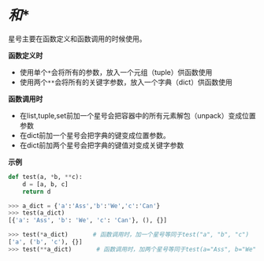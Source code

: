 # *和**

星号主要在函数定义和函数调用的时候使用。

**函数定义时**

- 使用单个`*`会将所有的参数，放入一个元组（tuple）供函数使用
- 使用两个`**`会将所有的关键字参数，放入一个字典（dict）供函数使用

**函数调用时**

- 在list,tuple,set前加一个星号会把容器中的所有元素解包（unpack）变成位置参数
- 在dict前加一个星号会把字典的键变成位置参数。
- 在dict前加两个星号会把字典的键值对变成关键字参数

**示例**

```python
def test(a, *b, **c):
    d = [a, b, c]
    return d

>>> a_dict = {'a':'Ass','b':'We','c':'Can'}
>>> test(a_dict)
[{'a': 'Ass', 'b': 'We', 'c': 'Can'}, (), {}]

>>> test(*a_dict)		# 函数调用时，加一个星号等同于test("a", "b", "c") 
['a', ('b', 'c'), {}]      
>>> test(**a_dict)       # 函数调用时，加两个星号等同于test(a="Ass", b="We", c="Can") 


```



